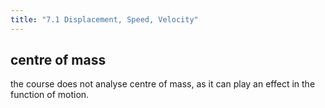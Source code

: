 ```yaml
---
title: "7.1 Displacement, Speed, Velocity"
---
```


## centre of mass
the course does not analyse centre of mass, as it can play an effect in the function of motion. 